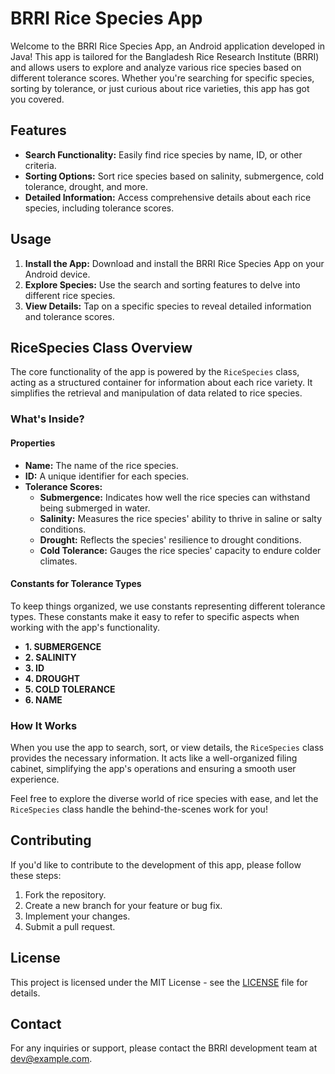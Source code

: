 # BRRI Rice Species App

Welcome to the BRRI Rice Species App, an Android application developed in Java! This app is tailored for the Bangladesh Rice Research Institute (BRRI) and allows users to explore and analyze various rice species based on different tolerance scores. Whether you're searching for specific species, sorting by tolerance, or just curious about rice varieties, this app has got you covered.

## Features

- **Search Functionality:** Easily find rice species by name, ID, or other criteria.
- **Sorting Options:** Sort rice species based on salinity, submergence, cold tolerance, drought, and more.
- **Detailed Information:** Access comprehensive details about each rice species, including tolerance scores.

## Usage

1. **Install the App:** Download and install the BRRI Rice Species App on your Android device.
2. **Explore Species:** Use the search and sorting features to delve into different rice species.
3. **View Details:** Tap on a specific species to reveal detailed information and tolerance scores.

## RiceSpecies Class Overview

The core functionality of the app is powered by the `RiceSpecies` class, acting as a structured container for information about each rice variety. It simplifies the retrieval and manipulation of data related to rice species.

### What's Inside?

#### Properties
- **Name:** The name of the rice species.
- **ID:** A unique identifier for each species.
- **Tolerance Scores:**
  - **Submergence:** Indicates how well the rice species can withstand being submerged in water.
  - **Salinity:** Measures the rice species' ability to thrive in saline or salty conditions.
  - **Drought:** Reflects the species' resilience to drought conditions.
  - **Cold Tolerance:** Gauges the rice species' capacity to endure colder climates.

#### Constants for Tolerance Types
To keep things organized, we use constants representing different tolerance types. These constants make it easy to refer to specific aspects when working with the app's functionality.

- **1. SUBMERGENCE**
- **2. SALINITY**
- **3. ID**
- **4. DROUGHT**
- **5. COLD TOLERANCE**
- **6. NAME**

### How It Works
When you use the app to search, sort, or view details, the `RiceSpecies` class provides the necessary information. It acts like a well-organized filing cabinet, simplifying the app's operations and ensuring a smooth user experience.

Feel free to explore the diverse world of rice species with ease, and let the `RiceSpecies` class handle the behind-the-scenes work for you!

## Contributing

If you'd like to contribute to the development of this app, please follow these steps:

1. Fork the repository.
2. Create a new branch for your feature or bug fix.
3. Implement your changes.
4. Submit a pull request.

## License

This project is licensed under the MIT License - see the [LICENSE](LICENSE) file for details.

## Contact

For any inquiries or support, please contact the BRRI development team at [dev@example.com](mailto:dev@example.com).
